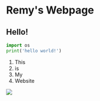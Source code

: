 # Remy's Webpage

## Hello! 

```python
import os
print('hello world!')
```

1. This
2. is
3. My 
4. Website

![](https://upload.wikimedia.org/wikipedia/commons/1/18/Dog_Breeds.jpg)